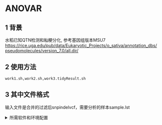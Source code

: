 # ANOVAR
## 1 背景
水稻已知QTN检测和籼粳分化, 参考基因组版本MSU7
https://rice.uga.edu/pub/data/Eukaryotic_Projects/o_sativa/annotation_dbs/pseudomolecules/version_7.0/all.dir/
## 2 使用方法
`work1.sh,work2.sh,work3.tidyResult.sh`
## 3 其中文件格式
输入文件是合并的过滤后snpindelvcf，需要分析的样本sample.lst
<details>                                                                                                          
<summary>所需软件和环境配置</summary>
其中，pipline所需的python模块和R包需要配置，使用conda都能配
</details>

